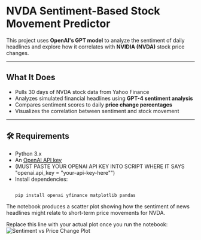 #  NVDA Sentiment-Based Stock Movement Predictor

This project uses **OpenAI's GPT model** to analyze the sentiment of daily headlines and explore how it correlates with **NVIDIA (NVDA)** stock price changes. 

---

##  What It Does

-  Pulls 30 days of NVDA stock data from Yahoo Finance  
-  Analyzes simulated financial headlines using **GPT-4 sentiment analysis**  
-  Compares sentiment scores to daily **price change percentages**  
-  Visualizes the correlation between sentiment and stock movement  

---

## 🛠 Requirements

- Python 3.x  
- An [OpenAI API key](https://platform.openai.com/account/api-keys)
- (MUST PASTE YOUR OPENAI API KEY INTO SCRIPT WHERE IT SAYS "openai.api_key = "your-api-key-here"")
- Install dependencies:
  ```bash

  pip install openai yfinance matplotlib pandas


The notebook produces a scatter plot showing how the sentiment of news headlines might relate to short-term price movements for NVDA.

Replace this line with your actual plot once you run the notebook:
![Sentiment vs Price Change Plot](your_image_path_here)

